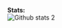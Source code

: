 <strong>Stats:</strong><br>
![Github stats 2](https://github-readme-stats.vercel.app/api?username=NurhatMentes&show_icons=true&theme=radical)

